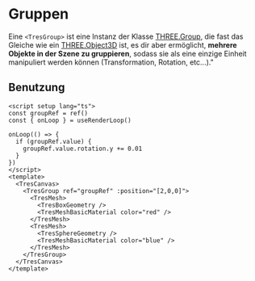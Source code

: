 # Gruppen

Eine `<TresGroup>` ist eine Instanz der Klasse [THREE.Group](https://threejs.org/docs/#api/en/objects/Group), die fast das Gleiche wie ein [THREE.Object3D](https://threejs.org/docs/#api/en/objects/Object3D) ist, es dir aber ermöglicht, **mehrere Objekte in der Szene zu gruppieren**, sodass sie als eine einzige Einheit  manipuliert werden können (Transformation, Rotation, etc...)."

## Benutzung

```vue{13,22}
<script setup lang="ts">
const groupRef = ref()
const { onLoop } = useRenderLoop()

onLoop(() => {
  if (groupRef.value) {
    groupRef.value.rotation.y += 0.01
  }
})
</script>
<template>
  <TresCanvas>
    <TresGroup ref="groupRef" :position="[2,0,0]">
      <TresMesh>
        <TresBoxGeometry />
        <TresMeshBasicMaterial color="red" />
      </TresMesh>
      <TresMesh>
        <TresSphereGeometry />
        <TresMeshBasicMaterial color="blue" />
      </TresMesh>
    </TresGroup>
  </TresCanvas>
</template>
```
